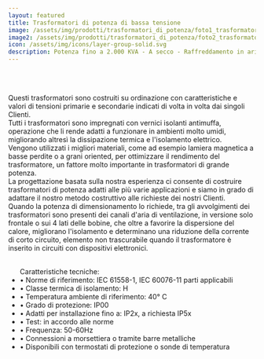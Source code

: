 ```yaml
---
layout: featured
title: Trasformatori di potenza di bassa tensione
image: /assets/img/prodotti/trasformatori_di_potenza/foto1_trasformatore_di_potenza.jpg
image2: /assets/img/prodotti/trasformatori_di_potenza/foto2_trasformatore_di_potenza.jpg
icon: /assets/img/icons/layer-group-solid.svg
description: Potenza fino a 2.000 KVA - A secco - Raffreddamento in aria
---
```

<br>
<div class="row">
<div class="col-xl-12">
	<div class="slider-active">
		<div class="single-slider slider-pdt d-flex align-items-center" style="background-image:url({{page.image}}">
			</div>
		<div class="single-slider slider-pdt d-flex align-items-center" style="background-image:url({{page.image2}}">
			</div>
	</div>
</div>
</div>
<br>

Questi trasformatori sono costruiti su ordinazione con caratteristiche e valori di tensioni primarie e secondarie indicati di volta in volta dai singoli Clienti.<br>
Tutti i trasformatori sono impregnati con vernici isolanti antimuffa, operazione che li rende adatti a funzionare in ambienti molto umidi, migliorando altresì la dissipazione termica e l'isolamento elettrico.<br>
Vengono utilizzati i migliori materiali, come ad esempio lamiera magnetica a basse perdite o a grani oriented, per ottimizzare il rendimento del trasformatore, un fattore molto importante in trasformatori di grande potenza.<br>
La progettazione basata sulla nostra esperienza ci consente di costruire trasformatori di potenza adatti alle più varie applicazioni e siamo in grado di adattare il nostro metodo costruttivo alle richieste dei nostri Clienti.<br>
Quando la potenza di dimensionamento lo richiede, tra gli avvolgimenti dei trasformatori sono presenti dei canali d'aria di ventilazione, in versione solo frontale o sui 4 lati delle bobine, che oltre a favorire la dispersione del calore, migliorano l'isolamento e determinano una riduzione della corrente di corto circuito, elemento non trascurabile quando il trasformatore è inserito in circuiti con dispositivi elettronici.
<br><br>
<ul>
Caratteristiche tecniche:
<li>• Norme di riferimento: IEC 61558-1, IEC 60076-11 parti applicabili</li>
<li>• Classe termica di isolamento: H</li>
<li>• Temperatura ambiente di riferimento: 40° C</li>
<li>• Grado di protezione: IP00</li>
<li>• Adatti per installazione fino a: IP2x, a richiesta IP5x</li>
<li>• Test: in accordo alle norme</li>
<li>• Frequenza: 50-60Hz</li>
<li>• Connessioni a morsettiera o tramite barre metalliche</li>
<li>• Disponibili con termostati di protezione o sonde di temperatura</li>
</ul>